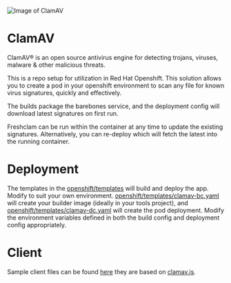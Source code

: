 ![Image of ClamAV](https://www.clamav.net/assets/clamav-trademark.png)
# ClamAV 

ClamAV® is an open source antivirus engine for detecting trojans, viruses, malware & other malicious threats.

This is a repo setup for utilization in Red Hat Openshift.  This solution allows you to create a pod in your openshift environment to scan any file for known virus signatures, quickly and effectively.

The builds package the barebones service, and the deployment config will download latest signatures on first run.

Freshclam can be run within the container at any time to update the existing signatures.  Alternatively, you can re-deploy which will fetch the latest into the running container.

# Deployment

The templates in the [openshift/templates](./openshift/templates) will build and deploy the app.  Modify to suit your own environment.  [openshift/templates/clamav-bc.yaml](./openshift/templates/clamav-bc.yaml) will create your builder image (ideally in your tools project), and [openshift/templates/clamav-dc.yaml](./openshift/templates/clamav-dc.yaml) will create the pod deployment.  Modify the environment variables defined in both the build config and deployment config appropriately.

# Client

Sample client files can be found [here](./client) they are based on [clamav.js](https://github.com/yongtang/clamav.js).
